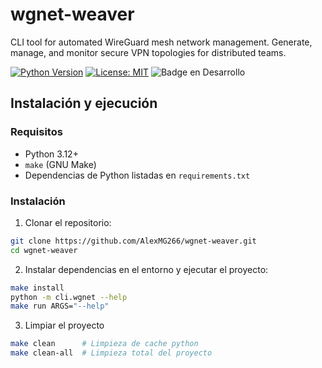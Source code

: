 # wgnet-weaver
CLI tool for automated WireGuard mesh network management. Generate, manage, and monitor secure VPN topologies for distributed teams.

[![Python Version](https://img.shields.io/badge/python-3.12+-blue.svg)](https://www.python.org/)
[![License: MIT](https://img.shields.io/badge/License-MIT-green.svg)](LICENSE)
![Badge en Desarrollo](https://img.shields.io/badge/STATUS-IN%20DEVELOP-green)


## Instalación y ejecución

### Requisitos

- Python 3.12+
- `make` (GNU Make)
- Dependencias de Python listadas en `requirements.txt`

### Instalación

1. Clonar el repositorio:

```bash
git clone https://github.com/AlexMG266/wgnet-weaver.git
cd wgnet-weaver
```

2. Instalar dependencias en el entorno y ejecutar el proyecto:

````bash
make install 
python -m cli.wgnet --help
make run ARGS="--help"  
````

3. Limpiar el proyecto
```bash
make clean      # Limpieza de cache python 
make clean-all  # Limpieza total del proyecto 
```
